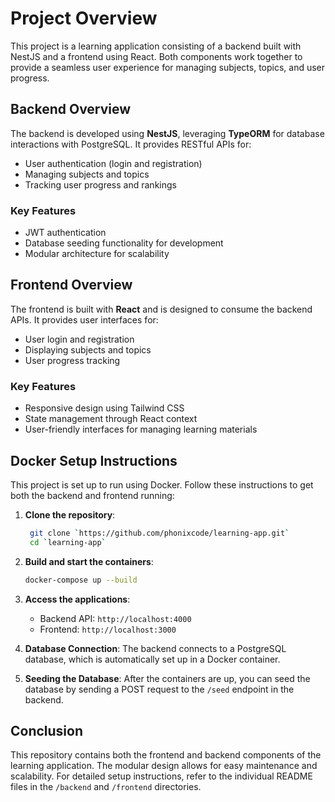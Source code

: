 # Project Overview

This project is a learning application consisting of a backend built with NestJS and a frontend using React. Both components work together to provide a seamless user experience for managing subjects, topics, and user progress.

## Backend Overview

The backend is developed using **NestJS**, leveraging **TypeORM** for database interactions with PostgreSQL. It provides RESTful APIs for:

- User authentication (login and registration)
- Managing subjects and topics
- Tracking user progress and rankings

### Key Features
- JWT authentication
- Database seeding functionality for development
- Modular architecture for scalability

## Frontend Overview

The frontend is built with **React** and is designed to consume the backend APIs. It provides user interfaces for:

- User login and registration
- Displaying subjects and topics
- User progress tracking

### Key Features
- Responsive design using Tailwind CSS
- State management through React context
- User-friendly interfaces for managing learning materials

## Docker Setup Instructions

This project is set up to run using Docker. Follow these instructions to get both the backend and frontend running:

1. **Clone the repository**:
   ```bash
    git clone `https://github.com/phonixcode/learning-app.git`
    cd `learning-app`
   ```

2. **Build and start the containers**:
   ```bash
   docker-compose up --build
   ```

3. **Access the applications**:
   - Backend API: `http://localhost:4000`
   - Frontend: `http://localhost:3000`

4. **Database Connection**:
   The backend connects to a PostgreSQL database, which is automatically set up in a Docker container.

5. **Seeding the Database**:
   After the containers are up, you can seed the database by sending a POST request to the `/seed` endpoint in the backend.

## Conclusion

This repository contains both the frontend and backend components of the learning application. The modular design allows for easy maintenance and scalability. For detailed setup instructions, refer to the individual README files in the `/backend` and `/frontend` directories.